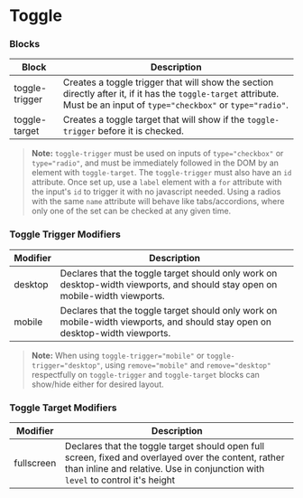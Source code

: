 # Toggle

### Blocks

| Block          | Description                                                                                                                                                              |
| -------------- | ------------------------------------------------------------------------------------------------------------------------------------------------------------------------ |
| toggle-trigger | Creates a toggle trigger that will show the section directly after it, if it has the `toggle-target` attribute. Must be an input of `type="checkbox"` or `type="radio"`. |
| toggle-target  | Creates a toggle target that will show if the `toggle-trigger` before it is checked.                                                                                     |

> **Note:** `toggle-trigger` must be used on inputs of `type="checkbox"` or `type="radio"`, and must be immediately followed in the DOM by an element with `toggle-target`. 
> The `toggle-trigger` must also have an `id` attribute. Once set up, use a `label` element with a `for` attribute with the input's `id` to trigger it with no javascript needed.
> Using a radios with the same `name` attribute will behave like tabs/accordions, where only one of the set can be checked at any given time. 

### Toggle Trigger Modifiers

| Modifier | Description                                                                                                                  |
| -------- | ---------------------------------------------------------------------------------------------------------------------------- |
| desktop  | Declares that the toggle target should only work on desktop-width viewports, and should stay open on mobile-width viewports. |
| mobile   | Declares that the toggle target should only work on mobile-width viewports, and should stay open on desktop-width viewports. |

> **Note:** When using `toggle-trigger="mobile"` or `toggle-trigger="desktop"`, using `remove="mobile"` and `remove="desktop"` respectfully on 
> `toggle-trigger` and `toggle-target` blocks can show/hide either for desired layout.

### Toggle Target Modifiers

| Modifier   | Description                                                                                                                                                                            |
| ---------- | -------------------------------------------------------------------------------------------------------------------------------------------------------------------------------------- |
| fullscreen | Declares that the toggle target should open full screen, fixed and overlayed over the content, rather than inline and relative. Use in conjunction with `level` to control it's height |
